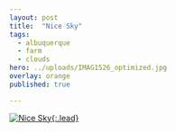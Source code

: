```yaml
---
layout: post
title:  "Nice Sky"
tags:
  - albuquerque
  - farm
  - clouds
hero: ../uploads/IMAG1526_optimized.jpg
overlay: orange
published: true

---
```


[![Nice Sky](../uploads/IMAG1526_optimized.jpg){:.lead}](../uploads/IMAG1526.jpg)
